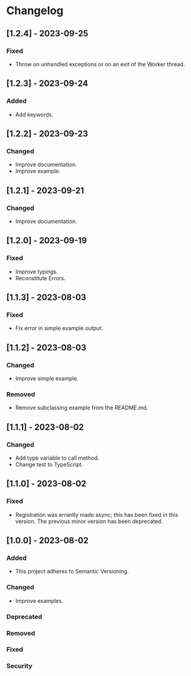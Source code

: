 # Changelog

## [1.2.4] - 2023-09-25
### Fixed
- Throw on unhandled exceptions or on an exit of the Worker thread.

## [1.2.3] - 2023-09-24
### Added
- Add keywords.

## [1.2.2] - 2023-09-23
### Changed
- Improve documentation.
- Improve example.

## [1.2.1] - 2023-09-21
### Changed
- Improve documentation.

## [1.2.0] - 2023-09-19
### Fixed
- Improve typings.
- Reconstitute Errors.

## [1.1.3] - 2023-08-03
### Fixed
- Fix error in simple example output.

## [1.1.2] - 2023-08-03
### Changed
- Improve simple example.
### Removed
- Remove subclassing example from the README.md.

## [1.1.1] - 2023-08-02
### Changed
- Add type variable to call method.
- Change test to TypeScript.

## [1.1.0] - 2023-08-02
### Fixed
- Registration was errantly made async; this has been fixed in this version.  The previous minor version has been deprecated. 

## [1.0.0] - 2023-08-02
### Added
- This project adheres to Semantic Versioning.
### Changed
- Improve examples.
### Deprecated
### Removed
### Fixed
### Security